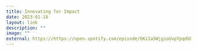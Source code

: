 ```yaml
---
title: Innovating for Impact
date: 2023-01-18
layout: link
description: ""
image: ""
external: https://https://open.spotify.com/episode/6Ki1a5WjgioUvpYpqdUL1l?si=6865e16498a543ce
---
```

